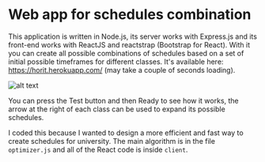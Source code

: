 # Web app for schedules combination

This application is written in Node.js, its server works with Express.js and its front-end works with ReactJS and reactstrap (Bootstrap for React). With it you can create all possible combinations of schedules based on a set of initial possible timeframes for different classes. It's available here: https://horit.herokuapp.com/ (may take a couple of seconds loading).

![alt text](https://github.com/dokasov/horit/blob/master/img/horit.png)

You can press the Test button and then Ready to see how it works, the arrow at the right of each class can be used to expand its possible schedules.

I coded this because I wanted to design a more efficient and fast way to create schedules for university. The main algorithm is in the file `optimizer.js` and all of the React code is inside `client`.
